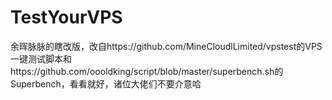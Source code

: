 # TestYourVPS
余晖脉脉的瞎改版，改自https://github.com/MineCloudlLimited/vpstest的VPS一键测试脚本和https://github.com/oooldking/script/blob/master/superbench.sh的Superbench，看看就好，诸位大佬们不要介意哈
